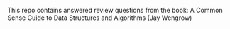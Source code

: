This repo contains answered review questions from the book: A Common Sense Guide to Data Structures and Algorithms (Jay Wengrow)